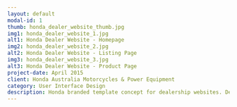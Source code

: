 ```yaml
---
layout: default
modal-id: 1
thumb: honda_dealer_website_thumb.jpg
img1: honda_dealer_website_1.jpg
alt1: Honda Dealer Website - Homepage
img2: honda_dealer_website_2.jpg
alt2: Honda Dealer Website - Listing Page
img3: honda_dealer_website_3.jpg
alt3: Honda Dealer Website - Product Page
project-date: April 2015
client: Honda Australia Motorcycles & Power Equipment
category: User Interface Design
description: Honda branded template concept for dealership websites. Design closesly resembles the look and feel of the Honda branded concept stores.
---
```

